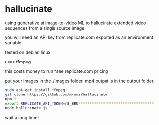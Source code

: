 
# hallucinate

using generative ai image-to-video ML to hallucinate extended video sequences from a single source image.

you will need an API key from replicate.com exported as an environment variable.

tested on debian linux

uses ffmpeg

this costs money to run *see replicate.com pricing

put your images in the ./images folder. mp4 output is in the output folder.

```sh
sudo apt-get install ffmpeg
git clone https://github.com/m-onz/hallucinate
npm i
export REPLICATE_API_TOKEN=r8_BRU**********************************
node hallucinate.js
```

wait a long time!

